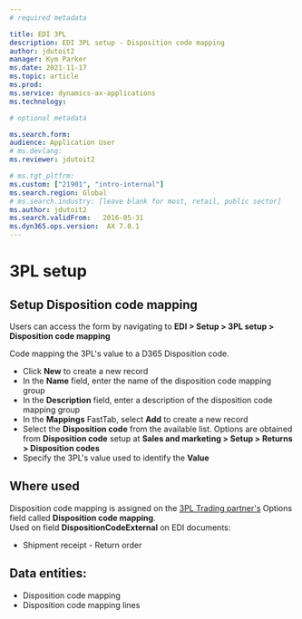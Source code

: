 ```yaml
---
# required metadata

title: EDI 3PL
description: EDI 3PL setup - Disposition code mapping
author: jdutoit2
manager: Kym Parker
ms.date: 2021-11-17
ms.topic: article
ms.prod: 
ms.service: dynamics-ax-applications
ms.technology: 

# optional metadata

ms.search.form:  
audience: Application User
# ms.devlang: 
ms.reviewer: jdutoit2

# ms.tgt_pltfrm: 
ms.custom: ["21901", "intro-internal"]
ms.search.region: Global
# ms.search.industry: [leave blank for most, retail, public sector]
ms.author: jdutoit2
ms.search.validFrom:   2016-05-31
ms.dyn365.ops.version:  AX 7.0.1
---
```


# 3PL setup
## Setup Disposition code mapping

Users can access the form by navigating to **EDI > Setup > 3PL setup > Disposition code mapping**

Code mapping the 3PL's value to a D365 Disposition code. <br>

- Click **New** to create a new record
-	In the **Name** field, enter the name of the disposition code mapping group
-	In the **Description** field, enter a description of the disposition code mapping group
-	In the **Mappings** FastTab, select **Add** to create a new record
-	Select the **Disposition code** from the available list. Options are obtained from **Disposition code** setup at **Sales and marketing > Setup > Returns > Disposition codes**
-	Specify the 3PL's value used to identify the **Value**

## Where used
Disposition code mapping is assigned on the [3PL Trading partner's](../Trading-partner.md) Options field called **Disposition code mapping**. <br>
Used on field **DispositionCodeExternal** on EDI documents:
- Shipment receipt - Return order

## Data entities:
- Disposition code mapping
- Disposition code mapping lines
